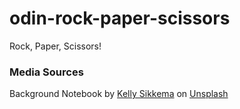 # odin-rock-paper-scissors
Rock, Paper, Scissors!



### Media Sources

Background Notebook by <a href="https://unsplash.com/ja/@kellysikkema?utm_source=unsplash&utm_medium=referral&utm_content=creditCopyText">Kelly Sikkema</a> on <a href="https://unsplash.com/photos/D6AlacFwS_Q?utm_source=unsplash&utm_medium=referral&utm_content=creditCopyText">Unsplash</a>
